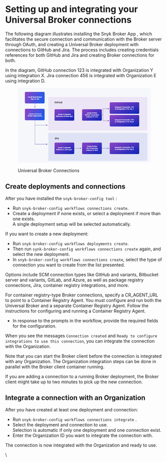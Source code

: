 # Setting up and integrating your Universal Broker connections

The following diagram illustrates installing the Snyk Broker App , which facilitates the secure connection and communication with the Broker server through OAuth, and creating a Universal Broker deployment with connections to GitHub and Jira. The process includes creating credentials references for both GitHub and Jira and creating Broker connections for both.

In the diagram, GitHub connection 123 is integrated with Organization Y using integration X. Jira connection 456 is integrated with Organization E using integration D.

<figure><img src="../../../.gitbook/assets/Universal-Broker-connections.png" alt=""><figcaption><p>Universal Broker Connections</p></figcaption></figure>

## Create deployments and connections

After you have installed the `snyk-broker-config tool` :

* Run `snyk-broker-config workflows connections create`.
* Create a deployment if none exists, or select a deployment if more than one exists.\
  A single deployment setup will be selected automatically.

If you want to create a new deployment:

* Run `snyk-broker-config workflows deployments create`.
* Then run `synk-broker-config workflows connections create` again, and select the new deployment.
* In `snyk-broker-config workflows connections create`, select the type of connection you want to create from the list presented.

Options include SCM connection types like GitHub and variants, Bitbucket server and variants, GitLab, and Azure, as well as package registry connections, Jira, container registry integrations, and more.

For container registry-type Broker connections, specify a CR\_AGENT\_URL to point to a Container Registry Agent. You must configure and run both the Universal Broker and a separate Container Registry Agent. Follow the instructions for configuring and running a Container Registry Agent.

* In response to the prompts in the workflow, provide the required fields for the configuration.

When you see the messages `Connection created` and `Ready to configure integrations to use this connection`, you can integrate the connection with the Organization.

Note that you can start the Broker client before the connection is integrated with any Organization. The Organization integration steps can be done in parallel with the Broker client container running.

If you are adding a connection to a running Broker deployment, the Broker client might take up to two minutes to pick up the new connection.

## Integrate a connection with an Organization

After you have created at least one deployment and connection:

* Run `snyk-broker-config workflows connections integrate` .
* Select the deployment and connection to use.\
  Selection is automatic if only one deployment and one connection exist.
* Enter the Organization ID you want to integrate the connection with.

The connection is now integrated with the Organization and ready to use.

\
